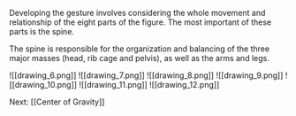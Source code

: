 Developing the gesture involves considering the whole movement and relationship of the eight parts of the figure. The most important of these parts is the spine.

The spine is responsible for the organization and balancing of the three major masses (head, rib cage and pelvis), as well as the arms and legs.

![[drawing_6.png]]
![[drawing_7.png]]
![[drawing_8.png]]
![[drawing_9.png]]
![[drawing_10.png]]
![[drawing_11.png]]
![[drawing_12.png]]

Next: [[Center of Gravity]]
